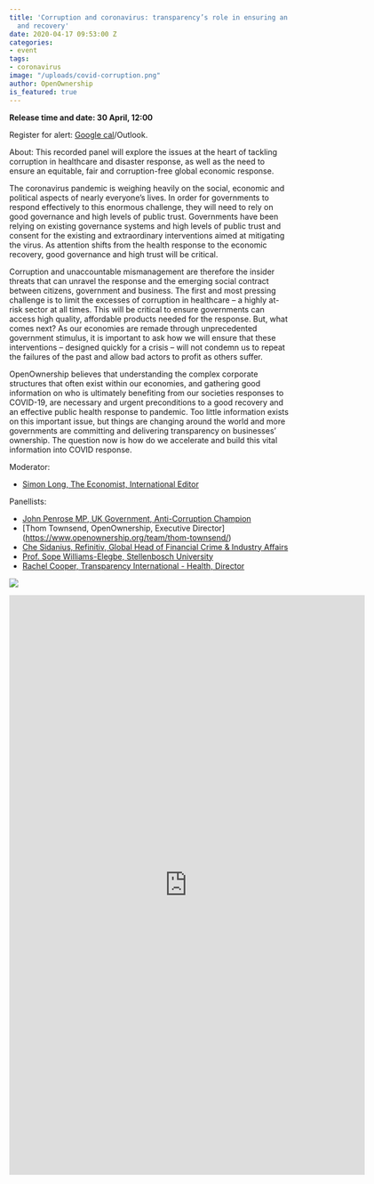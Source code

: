 ```yaml
---
title: 'Corruption and coronavirus: transparency’s role in ensuring an effective response
  and recovery'
date: 2020-04-17 09:53:00 Z
categories:
- event
tags:
- coronavirus
image: "/uploads/covid-corruption.png"
author: OpenOwnership
is_featured: true
---
```


**Release time and date: 30 April, 12:00**

Register for alert: [Google cal](https://calendar.google.com/event?action=TEMPLATE&tmeid=MDlqNTkwc2gzdjhxOG9lcDNtZnNzMHFsazIgb3Blbm93bmVyc2hpcC5vcmdfYm9mbWsydDBob2Zwa3FzczFsMzZvanJjazRAZw&tmsrc=openownership.org_bofmk2t0hofpkqss1l36ojrck4%40group.calendar.google.com)/Outlook.  

About: This recorded panel will explore the issues at the heart of tackling corruption in healthcare and disaster response, as well as the need to ensure an equitable, fair and corruption-free global economic response. 

The coronavirus pandemic is weighing heavily on the social, economic and political aspects of nearly everyone’s lives. In order for governments to respond effectively to this enormous challenge, they will need to rely on good governance and high levels of public trust. Governments have been relying on existing governance systems and high levels of public trust and consent for the existing and extraordinary interventions aimed at mitigating the virus. As attention shifts from the health response to the economic recovery, good governance and high trust will be critical. 

Corruption and unaccountable mismanagement are therefore the insider threats that can unravel the response and the emerging social contract between citizens, government and business. The first and most pressing challenge is to limit the excesses of corruption in healthcare – a highly at-risk sector at all times. This will be critical to ensure governments can access high quality, affordable products needed for the response. But, what comes next? As our economies are remade through unprecedented government stimulus, it is important to ask how we will ensure that these interventions – designed quickly for a crisis – will not condemn us to repeat the failures of the past and allow bad actors to profit as others suffer. 

OpenOwnership believes that understanding the complex corporate structures that often exist within our economies, and gathering good information on who is ultimately benefiting from our societies responses to COVID-19, are necessary and urgent preconditions to a good recovery and an effective public health response to pandemic. Too little information exists on this important issue, but things are changing around the world and more governments are committing and delivering transparency on businesses’ ownership. The question now is how do we accelerate and build this vital information into COVID response.
 
Moderator: 

* [Simon Long, The Economist, International Editor ](https://mediadirectory.economist.com/people/simon-long/) 

Panellists: 

* [John Penrose MP, UK Government, Anti-Corruption Champion](https://www.gov.uk/government/people/john-penrose)
* [Thom Townsend, OpenOwnership, Executive Director] (https://www.openownership.org/team/thom-townsend/)
* [Che Sidanius, Refinitiv, Global Head of Financial Crime & Industry Affairs](https://www.refinitiv.com/perspectives/authors/che-sidanius/)
* [Prof. Sope Williams-Elegbe, Stellenbosch University ](http://blogs.sun.ac.za/law/staff/publiekreg-public-law/dr-sope-williams-elegbe/)
* [Rachel Cooper, Transparency International - Health, Director](https://ti-health.org/team/)

<a target="_blank" href="https://calendar.google.com/event?action=TEMPLATE&amp;tmeid=MDlqNTkwc2gzdjhxOG9lcDNtZnNzMHFsazIgb3Blbm93bmVyc2hpcC5vcmdfYm9mbWsydDBob2Zwa3FzczFsMzZvanJjazRAZw&amp;tmsrc=openownership.org_bofmk2t0hofpkqss1l36ojrck4%40group.calendar.google.com"><img border="0" src="https://www.google.com/calendar/images/ext/gc_button1_en.gif"></a>

<iframe src="https://docs.google.com/forms/d/e/1FAIpQLSeNDcDxEj-wv61oo9IsdlWQD7ztIjsa12QnyydLW-Q3lDKR-A/viewform?embedded=true" width="640" height="1042" frameborder="0" marginheight="0" marginwidth="0">Loading…</iframe>
